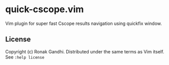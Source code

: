 # quick-cscope.vim
Vim plugin for super fast Cscope results navigation using quickfix window.

## License
Copyright (c) Ronak Gandhi. Distributed under the same terms as Vim itself. See
`:help license`
